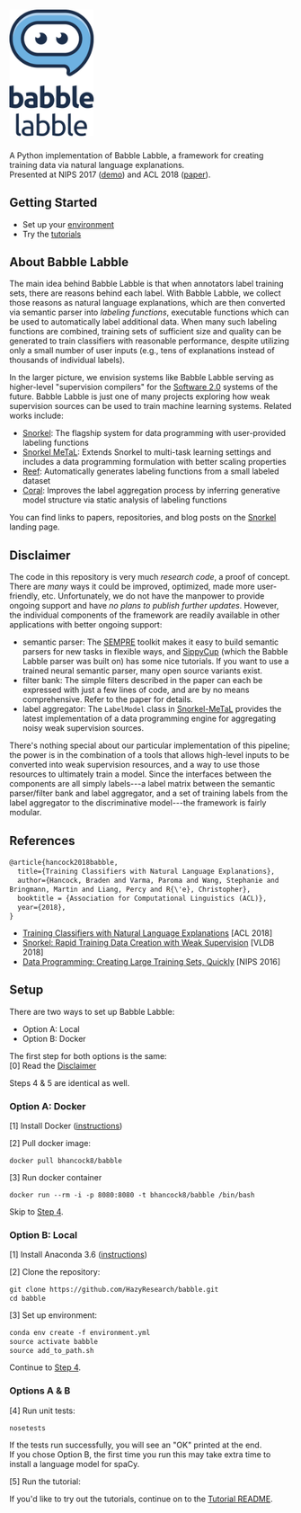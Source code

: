 
# <img src="assets/babble_logo.png" width="150"/>

A Python implementation of Babble Labble, a framework for creating training data via natural language explanations.  
Presented at NIPS 2017 ([demo](https://www.youtube.com/watch?v=YBeAX-deMDg&t=24s)) and ACL 2018 ([paper](https://arxiv.org/abs/1805.03818)).

## Getting Started
* Set up your [environment](#setup)
* Try the [tutorials](https://github.com/HazyResearch/babble/tree/master/tutorial)

## About Babble Labble
The main idea behind Babble Labble is that when annotators label training sets, there are reasons behind each label. With Babble Labble, we collect those reasons as natural language explanations, which are then converted via semantic parser into _labeling functions_, executable functions which can be used to automatically label additional data. When many such labeling functions are combined, training sets of sufficient size and quality can be generated to train classifiers with reasonable performance, despite utilizing only a small number of user inputs (e.g., tens of explanations instead of thousands of individual labels). 

In the larger picture, we envision systems like Babble Labble serving as higher-level "supervision compilers" for the [Software 2.0](https://ajratner.github.io/assets/papers/software_2_mmt_vision.pdf) systems of the future. Babble Labble is just one of many projects exploring how weak supervision sources can be used to train machine learning systems. Related works include:
* [Snorkel](snorkel.stanford.edu): The flagship system for data programming with user-provided labeling functions
* [Snorkel MeTaL](https://github.com/HazyResearch/metal): Extends Snorkel to multi-task learning settings and includes a data programming formulation with better scaling properties
* [Reef](https://www.paroma.xyz/tech_report_reef.pdf): Automatically generates labeling functions from a small labeled dataset
* [Coral](https://arxiv.org/abs/1709.02477): Improves the label aggregation process by inferring generative model structure via static analysis of labeling functions

You can find links to papers, repositories, and blog posts on the [Snorkel](snorkel.stanford.edu) landing page.

## Disclaimer
The code in this repository is very much _research code_, a proof of concept. There are _many_ ways it could be improved, optimized, made more user-friendly, etc. Unfortunately, we do not have the manpower to provide ongoing support and have _no plans to publish further updates_. However, the individual components of the framework are readily available in other applications with better ongoing support:
* semantic parser: The [SEMPRE](https://github.com/percyliang/sempre) toolkit makes it easy to build semantic parsers for new tasks in flexible ways, and [SippyCup](https://github.com/wcmac/sippycup) (which the Babble Labble parser was built on) has some nice tutorials. If you want to use a trained neural semantic parser, many open source variants exist.
* filter bank: The simple filters described in the paper can each be expressed with just a few lines of code, and are by no means comprehensive. Refer to the paper for details.
* label aggregator: The `LabelModel` class in [Snorkel-MeTaL](https://github.com/HazyResearch/metal) provides the latest implementation of a data programming engine for aggregating noisy weak supervision sources.

There's nothing special about our particular implementation of this pipeline; the power is in the combination of a tools that allows high-level inputs to be converted into weak supervision resources, and a way to use those resources to ultimately train a model. Since the interfaces between the components are all simply labels---a label matrix between the semantic parser/filter bank and label aggregator, and a set of training labels from the label aggregator to the discriminative model---the framework is fairly modular. 
<!-- For example, the semantic parser could be replaced with some other  model that can handles even higher-level concepts, such as a pre-trained QA model that users provide with questions related to their relation of interest (e.g., answering "who has a child with X?" should help with answering "who is married to X?"). -->

## References
```
@article{hancock2018babble,
  title={Training Classifiers with Natural Language Explanations},
  author={Hancock, Braden and Varma, Paroma and Wang, Stephanie and Bringmann, Martin and Liang, Percy and R{\'e}, Christopher},
  booktitle = {Association for Computational Linguistics (ACL)},
  year={2018},
}
```
* [Training Classifiers with Natural Language Explanations](https://arxiv.org/abs/1805.03818) [ACL 2018]
* [Snorkel: Rapid Training Data Creation with Weak Supervision](https://arxiv.org/abs/1711.10160) [VLDB 2018]
* [Data Programming: Creating Large Training Sets, Quickly](https://arxiv.org/abs/1605.07723) [NIPS 2016]

## Setup
There are two ways to set up Babble Labble:
* Option A: Local 
* Option B: Docker

The first step for both options is the same:  
[0] Read the [Disclaimer](#disclaimer) 

Steps 4 & 5 are identical as well.

### **Option A: Docker**
[1] Install Docker ([instructions](https://docs.docker.com/install/#supported-platforms))

[2] Pull docker image:
```
docker pull bhancock8/babble
```

[3] Run docker container
```
docker run --rm -i -p 8080:8080 -t bhancock8/babble /bin/bash
```

Skip to [Step 4](#options-a-and-b).

### **Option B: Local**

[1] Install Anaconda 3.6 ([instructions](https://www.anaconda.com/download/))

[2] Clone the repository:
```
git clone https://github.com/HazyResearch/babble.git
cd babble
```

[3] Set up environment:
```
conda env create -f environment.yml
source activate babble
source add_to_path.sh
```

Continue to [Step 4](#options-a-and-b).

### **Options A & B**
[4] Run unit tests:
```
nosetests
```
If the tests run successfully, you will see an "OK" printed at the end.  
If you chose Option B, the first time you run this may take extra time to install a language model for spaCy.

[5] Run the tutorial:

If you'd like to try out the tutorials, continue on to the [Tutorial README](https://github.com/HazyResearch/babble/tree/master/tutorial).
